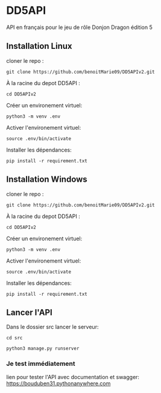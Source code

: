 # DD5API

API en français pour le jeu de rôle Donjon Dragon édition 5

## Installation Linux

cloner le repo :

```console
git clone https://github.com/benoitMarie09/DD5APIv2.git
```

À la racine du depot DD5API :
```console
cd DD5APIv2
```

Créer un environement virtuel:
```console
python3 -m venv .env
```

Activer l'environement virtuel:

```console
source .env/bin/activate
```

Installer les dépendances:

```console
pip install -r requirement.txt
```

## Installation Windows

cloner le repo  :

```console
git clone https://github.com/benoitMarie09/DD5APIv2.git
```

À la racine du depot DD5API :
```console
cd DD5APIv2
```

Créer un environement virtuel:
```console
python3 -m venv .env
```

Activer l'environement virtuel:

```console
source .env/bin/activate
```

Installer les dépendances:

```console
pip install -r requirement.txt
```


## Lancer l'API

Dans le dossier src lancer le serveur:
```console
cd src
```
```console
python3 manage.py runserver
```

### Je test immédiatement

lien pour tester l'API avec documentation et swagger:  
https://bouduben31.pythonanywhere.com